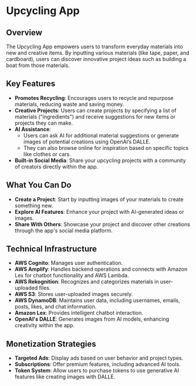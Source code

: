 # Upcycling App

## Overview

The Upcycling App empowers users to transform everyday materials into new and creative items. By inputting various materials (like tape, paper, and cardboard), users can discover innovative project ideas such as building a boat from those materials.

## Key Features

* **Promotes Recycling**: Encourages users to recycle and repurpose materials, reducing waste and saving money.
* **Creative Projects**: Users can create projects by specifying a list of materials ("ingredients") and receive suggestions for new items or projects they can make.
* **AI Assistance**:
    * Users can ask AI for additional material suggestions or generate images of potential creations using OpenAI’s DALLE.
    * They can also browse online for inspiration based on specific topics like clothes or cars.
* **Built-in Social Media**: Share your upcycling projects with a community of creators directly within the app.

## What You Can Do

* **Create a Project**: Start by inputting images of your materials to create something new.
* **Explore AI Features**: Enhance your project with AI-generated ideas or images.
* **Share With Others**: Showcase your project and discover other creations through the app's social media platform.

## Technical Infrastructure

* **AWS Cognito**: Manages user authentication.
* **AWS Amplify**: Handles backend operations and connects with Amazon Lex for chatbot functionality and AWS Lambda.
* **AWS Rekognition**: Recognizes and categorizes materials in user-uploaded files.
* **AWS S3**: Stores user-uploaded images securely.
* **AWS DynamoDB**: Maintains user data, including usernames, emails, posts, likes, and chat information.
* **Amazon Lex**: Provides intelligent chatbot interaction.
* **OpenAI's DALLE**: Generates images from AI models, enhancing creativity within the app.

## Monetization Strategies

* **Targeted Ads**: Display ads based on user behavior and project types.
* **Subscriptions**: Offer premium features, including advanced AI tools.
* **Token System**: Allow users to purchase tokens to use generative AI features like creating images with DALLE.
